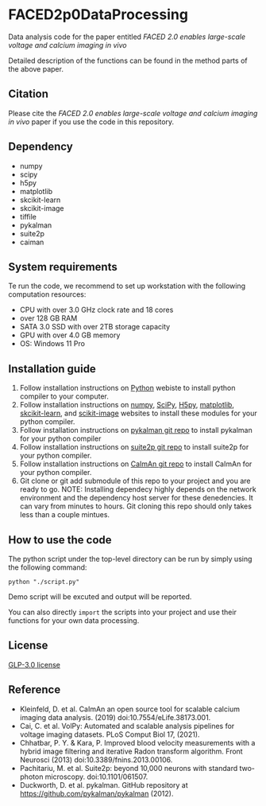 # FACED2p0DataProcessing
Data analysis code for the paper entitled *FACED 2.0 enables large-scale voltage and calcium imaging in vivo*

Detailed description of the functions can be found in the method parts of the above paper.

## Citation
Please cite the *FACED 2.0 enables large-scale voltage and calcium imaging in vivo* paper if you use the code in this repository.  

## Dependency
- numpy
- scipy
- h5py
- matplotlib
- skcikit-learn
- skcikit-image
- tiffile
- pykalman
- suite2p
- caiman

## System requirements 
Te run the code, we recommend to set up workstation with the following computation resources:
- CPU with over 3.0 GHz clock rate and 18 cores
- over 128 GB RAM
- SATA 3.0 SSD with over 2TB storage capacity
- GPU with over 4.0 GB memory
- OS: Windows 11 Pro

## Installation guide
1. Follow installation instructions on [Python](https://www.python.org/) webiste to install python compiler to your computer.
2. Follow installation instructions on [numpy](https://numpy.org/), [SciPy](https://scipy.org/), [H5py](https://www.h5py.org/), [matplotlib](https://matplotlib.org/), [skcikit-learn](https://scikit-learn.org/stable/), and [scikit-image](https://scikit-image.org/) websites to install these modules for your python compiler.
3. Follow installation instructions on [pykalman git repo](https://github.com/pykalman/pykalman) to install pykalman for your python compiler
4. Follow installation instructions on [suite2p git repo](https://github.com/MouseLand/suite2p) to install suite2p for your python compiler.
5. Follow installation instructions on [CaImAn git repo](https://github.com/flatironinstitute/CaImAn) to install CaImAn for your python compiler.
6. Git clone or git add submodule of this repo to your project and you are ready to go.
NOTE: Installing dependecy highly depends on the network environment and the dependency host server for these denedencies. It can vary from minutes to hours. Git cloning this repo should only takes less than a couple mintues.

## How to use the code
The python script under the top-level directory can be run by simply using the following command:
```
python "./script.py"
```
Demo script will be excuted and output will be reported.

You can also directly `import` the scripts into your project and use their functions for your own data processing. 


## License
[GLP-3.0 license](./LICENSE)

## Reference

- Kleinfeld, D. et al. CaImAn an open source tool for scalable calcium imaging data analysis. (2019) doi:10.7554/eLife.38173.001.
- Cai, C. et al. VolPy: Automated and scalable analysis pipelines for voltage imaging datasets. PLoS Comput Biol 17, (2021).
- Chhatbar, P. Y. & Kara, P. Improved blood velocity measurements with a hybrid image filtering and iterative Radon transform algorithm. Front Neurosci (2013) doi:10.3389/fnins.2013.00106.
- Pachitariu, M. et al. Suite2p: beyond 10,000 neurons with standard two-photon microscopy. doi:10.1101/061507.
- Duckworth, D. et al. pykalman. GitHub repository at https://github.com/pykalman/pykalman (2012).



